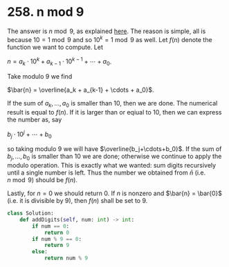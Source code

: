 # 258. n mod 9

The  answer is $n\bmod 9$, as explained [here](https://en.wikipedia.org/wiki/Digital_root). The reason is simple, all is because $10=1 \bmod 9$ and so $10^k = 1\bmod 9$ as well. Let $f(n)$ denote the function we want to compute. Let 

$n = a_k\cdot 10^k + a_{k-1}\cdot 10^{k-1} + \cdots + a_0$.

Take modulo $9$ we find

$\bar{n} = \overline{a_k + a_{k-1} + \cdots + a_0}$.

If the sum of $a_k,\ldots,a_0$ is smaller than $10$, then we are done. The numerical result is equal to $f(n)$. If it is larger than or eqiual to $10$, then we can express the number as, say

$b_j \cdot 10^j + \cdots + b_0$

so taking modulo $9$ we will have $\overline{b_j+\cdots+b_0}$. If the sum of $b_j,\ldots,b_0$ is smaller than $10$ we are done; otherwise we continue to apply the modulo operation. This is exactly what we wanted: sum digits recursively until a single number is left. Thus the number we obtained from $\bar{n}$ (i.e. $n\bmod 9$) should be $f(n)$. 

Lastly, for $n=0$ we should return $0$. If $n$ is nonzero and $\bar{n} = \bar{0}$ (i.e. it is divisible by $9$), then $f(n)$ shall be set to $9$.

```python
class Solution:
    def addDigits(self, num: int) -> int:
        if num == 0:
            return 0
        if num % 9 == 0:
            return 9
        else:
            return num % 9
```
